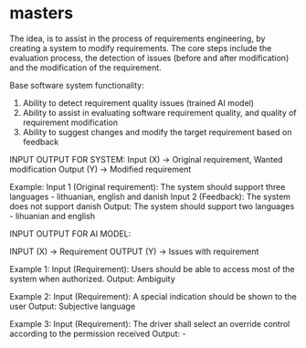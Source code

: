 # masters

The idea, is to assist in the process of requirements engineering, by creating a system to modify requirements.
The core steps include the evaluation process, the detection of issues (before and after modification) and the modification of the requirement.

Base software system functionality:
  1. Ability to detect requirement quality issues (trained AI model)
  2. Ability to assist in evaluating software requirement quality, and quality of requirement modification
  3. Ability to suggest changes and modify the target requirement based on feedback


     
INPUT OUTPUT FOR SYSTEM:
Input (X) -> Original requirement, Wanted modification
Output (Y) -> Modified requirement

Example:
Input 1 (Original requirement): The system should support three languages - lithuanian, english and danish
Input 2 (Feedback): The system does not support danish
Output: The system should support two languages - lihuanian and english


INPUT OUTPUT FOR AI MODEL:

INPUT (X) -> Requirement
OUTPUT (Y) -> Issues with requirement

Example 1:
Input (Requirement): Users should be able to access most of the system when authorized.
Output: Ambiguity

Example 2:
Input (Requirement):  A special indication should be shown to the user
Output: Subjective language

Example 3:
Input (Requirement):  The driver shall select an override control according to the permission received
Output: -

